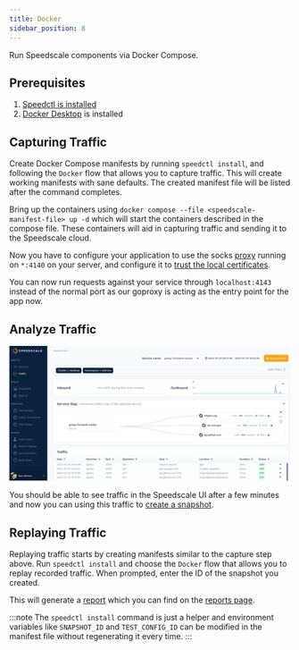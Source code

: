 ```yaml
---
title: Docker
sidebar_position: 8
---
```


Run Speedscale components via Docker Compose.

## Prerequisites

1. [Speedctl is installed](../../quick-start.md)
1. [Docker Desktop](https://docs.docker.com/desktop/) is installed

## Capturing Traffic

Create Docker Compose manifests by running `speedctl install`, and following
the `Docker` flow that allows you to capture traffic.  This will create working
manifests with sane defaults.  The created manifest file will be listed after
the command completes.

Bring up the containers using `docker compose --file <speedscale-manifest-file> up -d`
which will start the containers described in the compose file.  These
containers will aid in capturing traffic and sending it to the Speedscale
cloud.

Now you have to configure your application to use the socks
[proxy](../../reference/glossary.md#proxy) running on `*:4140` on your server, and
configure it to [trust the local certificates](/setup/sidecar/tls/#trusting-tls-certificates).

You can now run requests against your service through `localhost:4143` instead
of the normal port as our goproxy is acting as the entry point for the app now.

## Analyze Traffic

![Traffic](./docker/traffic.png)

You should be able to see traffic in the Speedscale UI after a few minutes and
now you can using this traffic to [create a snapshot](../../guides/creating-a-snapshot.md).

## Replaying Traffic

Replaying traffic starts by creating manifests similar to the capture step
above.  Run `speedctl install` and choose the `Docker` flow that allows you to
replay recorded traffic.  When prompted, enter the ID of the snapshot you
created.

This will generate a [report](../../reference/glossary.md#report) which you can find on the [reports page](../../guides/reports/README.md).

:::note
The `speedctl install` command is just a helper and environment variables like
`SNAPSHOT_ID` and `TEST_CONFIG_ID` can be modified in the manifest file without
regenerating it every time.
:::

